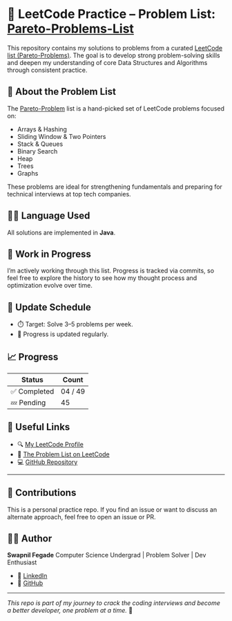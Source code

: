 
# 🚀 LeetCode Practice – Problem List: [Pareto-Problems-List](https://leetcode.com/problem-list/niv5svl2/)

This repository contains my solutions to problems from a curated [LeetCode list (Pareto-Problems)](https://leetcode.com/problem-list/niv5svl2/). The goal is to develop strong problem-solving skills and deepen my understanding of core Data Structures and Algorithms through consistent practice.

## 📌 About the Problem List

The [Pareto-Problem](https://leetcode.com/problem-list/niv5svl2/) list is a hand-picked set of LeetCode problems focused on:

- Arrays & Hashing
- Sliding Window & Two Pointers
- Stack & Queues
- Binary Search
- Heap
- Trees
- Graphs

These problems are ideal for strengthening fundamentals and preparing for technical interviews at top tech companies.

## 👨‍💻 Language Used

All solutions are implemented in **Java**.

## 🚧 Work in Progress

I’m actively working through this list. Progress is tracked via commits, so feel free to explore the history to see how my thought process and optimization evolve over time.

## 📅 Update Schedule

* ⏱️ Target: Solve 3–5 problems per week.
* 📌 Progress is updated regularly.

## 📈 Progress

| Status         | Count      |
| -------------- | ---------- |
| ✅ Completed    | 04 / 49 |
| 💤 Pending     | 45         |

## 🔗 Useful Links

* 🔍 [My LeetCode Profile](https://leetcode.com/u/swapnil1fegade/)
* 📂 [The Problem List on LeetCode](https://leetcode.com/problem-list/niv5svl2/)
* 💻 [GitHub Repository](https://github.com/swapnil-fegade/Pareto-Problems)

---

## 🙌 Contributions

This is a personal practice repo. If you find an issue or want to discuss an alternate approach, feel free to open an issue or PR.

## 🧑‍💻 Author

**Swapnil Fegade**
Computer Science Undergrad | Problem Solver | Dev Enthusiast

* 🧠 [LinkedIn](https://www.linkedin.com/in/swapnil-fegade-629696204/)
* 💼 [GitHub](https://github.com/swapnil-fegade)

---

*This repo is part of my journey to crack the coding interviews and become a better developer, one problem at a time.* 🚀


